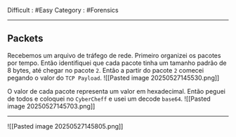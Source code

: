 Difficult : #Easy Category : #Forensics
***
## Packets
Recebemos um arquivo de tráfego de rede. Primeiro organizei os pacotes por tempo. Então identifiquei que cada pacote tinha um tamanho padrão de 8 bytes, até chegar no pacote `2`. Então a partir do pacote `2` comecei pegando o valor do `TCP Payload`.
![[Pasted image 20250527145530.png]]

O valor de cada pacote representa um valor em hexadecimal. Então peguei de todos e coloquei no `CyberCheff` e usei um decode `base64`.
![[Pasted image 20250527145703.png]]
***
![[Pasted image 20250527145805.png]]